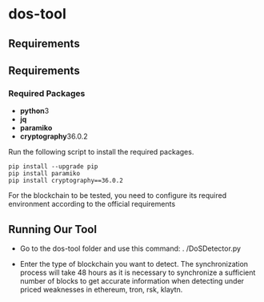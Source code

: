 # dos-tool


## Requirements
## Requirements

### Required Packages

* **python**3
* **jq**
* **paramiko**
* **cryptography**36.0.2

Run the following script to install the required packages.

```
pip install --upgrade pip
pip install paramiko
pip install cryptography==36.0.2
```

For the blockchain to be tested, you need to configure its required environment according to the official requirements

## Running Our Tool

* Go to the dos-tool folder and use this command: . /DoSDetector.py

* Enter the type of blockchain you want to detect. The synchronization process will take 48 hours as it is necessary to synchronize a sufficient number of blocks to get accurate information when detecting under priced weaknesses in ethereum, tron, rsk, klaytn.


